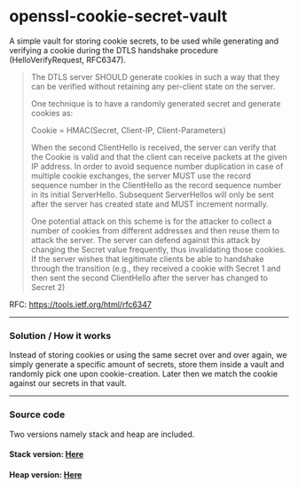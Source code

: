 # openssl-cookie-secret-vault

A simple vault for storing cookie secrets, to be used while generating and verifying a cookie during the DTLS handshake procedure (HelloVerifyRequest, RFC6347).

>The DTLS server SHOULD generate cookies in such a way that they can
>be verified without retaining any per-client state on the server.
>
>One technique is to have a randomly generated secret and generate
>cookies as:
>
>Cookie = HMAC(Secret, Client-IP, Client-Parameters)
>
>When the second ClientHello is received, the server can verify that
>the Cookie is valid and that the client can receive packets at the
>given IP address.  In order to avoid sequence number duplication in
>case of multiple cookie exchanges, the server MUST use the record
>sequence number in the ClientHello as the record sequence number in
>its initial ServerHello.  Subsequent ServerHellos will only be sent
>after the server has created state and MUST increment normally.
>
>One potential attack on this scheme is for the attacker to collect a
>number of cookies from different addresses and then reuse them to
>attack the server.  The server can defend against this attack by
>changing the Secret value frequently, thus invalidating those
>cookies.  If the server wishes that legitimate clients be able to
>handshake through the transition (e.g., they received a cookie with
>Secret 1 and then sent the second ClientHello after the server has
>changed to Secret 2)

RFC: https://tools.ietf.org/html/rfc6347

---

### Solution / How it works

Instead of storing cookies or using the same secret over and over again, we simply generate a specific amount of secrets, store them inside a vault and randomly pick one upon cookie-creation.
Later then we match the cookie against our secrets in that vault.

---

### Source code

Two versions namely stack and heap are included.

#### Stack version: [Here](../master/stack/)

#### Heap version: [Here](../master/heap/)


